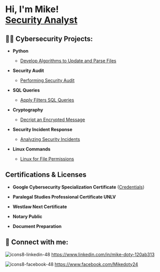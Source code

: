 <h1>Hi, I'm Mike! <br/><a href="https://github.com/digital-md">Security Analyst</a>

<h2>👨‍💻 Cybersecurity Projects:</h2>

- <b>Python</b>
  - [Develop Algorithms to Update and Parse Files](https://github.com/digital-md/Python)
- <b>Security Audit</b>
  - [Performing Security Audit](https://github.com/digital-md/Security-Audit/tree/main) <b><i></b></i>
- <b>SQL Queries</b>
  - [Apply Filters SQL Queries](https://github.com/digital-md/Apply-filters-SQL-queries)
- <b>Cryptography</b>
  - [Decript an Encrypted Message](https://github.com/digital-md/Decript-and-Encrypted-Message)
- <b>Security Incident Response</b>
  - [Analyzing Security Incidents](https://github.com/digital-md/Analyzing-network-structure-security)

- <b>Linux Commands</b>
  - [Linux for File Permissions](https://github.com/digital-md/Linux-commands-to-manage-file-permissions)
<h2>Certifications & Licenses</h2>

- <b>Google Cybersecurity Specialization Certificate</b> ([Credentials](https://www.coursera.org/account/accomplishments/specialization/VFTTX3QC4L2K))  

- <b>Paralegal Studies Professional Certificate UNLV</b>

- <b>Westlaw Next Certificate</b>

- <b>Notary Public</b>

- <b>Document Preparation</b>


<h2> 🤳 Connect with me:</h2>

![icons8-linkedin-48](https://github.com/digital-md/digital-md/assets/156498985/a1e20841-f8d3-4b68-9b05-532437186b26)
https://www.linkedin.com/in/mike-doty-120ab313

![icons8-facebook-48](https://github.com/digital-md/digital-md/assets/156498985/30de628b-ac7d-47fe-847b-0963c60f31f6)
https://www.facebook.com/Mikedoty24

<!--

-->
